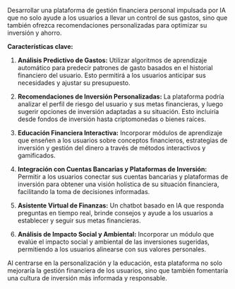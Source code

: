 Desarrollar una plataforma de gestión financiera personal impulsada por IA que no solo ayude a los usuarios a llevar un control de sus gastos, sino que también ofrezca recomendaciones personalizadas para optimizar su inversión y ahorro.

**Características clave:**

1. **Análisis Predictivo de Gastos:** Utilizar algoritmos de aprendizaje automático para predecir patrones de gasto basados en el historial financiero del usuario. Esto permitirá a los usuarios anticipar sus necesidades y ajustar su presupuesto.

2. **Recomendaciones de Inversión Personalizadas:** La plataforma podría analizar el perfil de riesgo del usuario y sus metas financieras, y luego sugerir opciones de inversión adaptadas a su situación. Esto incluiría desde fondos de inversión hasta criptomonedas o bienes raíces.

3. **Educación Financiera Interactiva:** Incorporar módulos de aprendizaje que enseñen a los usuarios sobre conceptos financieros, estrategias de inversión y gestión del dinero a través de métodos interactivos y gamificados.

4. **Integración con Cuentas Bancarias y Plataformas de Inversión:** Permitir a los usuarios conectar sus cuentas bancarias y plataformas de inversión para obtener una visión holística de su situación financiera, facilitando la toma de decisiones informadas.

5. **Asistente Virtual de Finanzas:** Un chatbot basado en IA que responda preguntas en tiempo real, brinde consejos y ayude a los usuarios a establecer y seguir sus metas financieras.

6. **Análisis de Impacto Social y Ambiental:** Incorporar un módulo que evalúe el impacto social y ambiental de las inversiones sugeridas, permitiendo a los usuarios alinearse con sus valores personales.

Al centrarse en la personalización y la educación, esta plataforma no solo mejoraría la gestión financiera de los usuarios, sino que también fomentaría una cultura de inversión más informada y responsable.